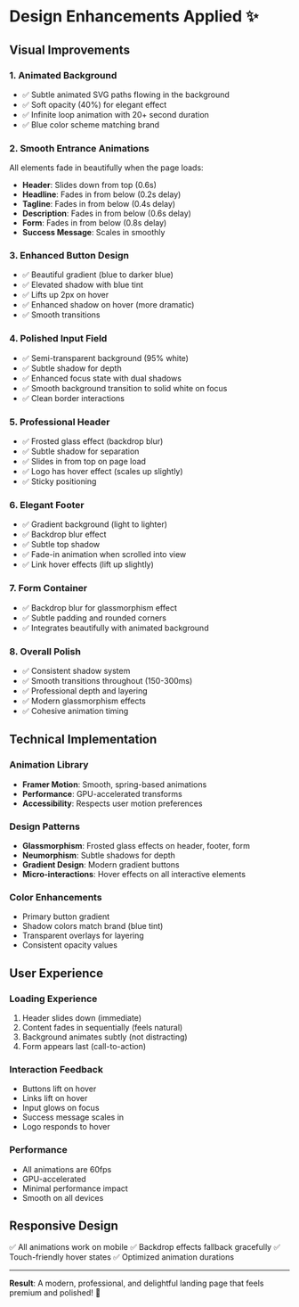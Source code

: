# Design Enhancements Applied ✨

## Visual Improvements

### 1. **Animated Background**
- ✅ Subtle animated SVG paths flowing in the background
- ✅ Soft opacity (40%) for elegant effect
- ✅ Infinite loop animation with 20+ second duration
- ✅ Blue color scheme matching brand

### 2. **Smooth Entrance Animations**
All elements fade in beautifully when the page loads:
- **Header**: Slides down from top (0.6s)
- **Headline**: Fades in from below (0.2s delay)
- **Tagline**: Fades in from below (0.4s delay)
- **Description**: Fades in from below (0.6s delay)
- **Form**: Fades in from below (0.8s delay)
- **Success Message**: Scales in smoothly

### 3. **Enhanced Button Design**
- ✅ Beautiful gradient (blue to darker blue)
- ✅ Elevated shadow with blue tint
- ✅ Lifts up 2px on hover
- ✅ Enhanced shadow on hover (more dramatic)
- ✅ Smooth transitions

### 4. **Polished Input Field**
- ✅ Semi-transparent background (95% white)
- ✅ Subtle shadow for depth
- ✅ Enhanced focus state with dual shadows
- ✅ Smooth background transition to solid white on focus
- ✅ Clean border interactions

### 5. **Professional Header**
- ✅ Frosted glass effect (backdrop blur)
- ✅ Subtle shadow for separation
- ✅ Slides in from top on page load
- ✅ Logo has hover effect (scales up slightly)
- ✅ Sticky positioning

### 6. **Elegant Footer**
- ✅ Gradient background (light to lighter)
- ✅ Backdrop blur effect
- ✅ Subtle top shadow
- ✅ Fade-in animation when scrolled into view
- ✅ Link hover effects (lift up slightly)

### 7. **Form Container**
- ✅ Backdrop blur for glassmorphism effect
- ✅ Subtle padding and rounded corners
- ✅ Integrates beautifully with animated background

### 8. **Overall Polish**
- ✅ Consistent shadow system
- ✅ Smooth transitions throughout (150-300ms)
- ✅ Professional depth and layering
- ✅ Modern glassmorphism effects
- ✅ Cohesive animation timing

## Technical Implementation

### Animation Library
- **Framer Motion**: Smooth, spring-based animations
- **Performance**: GPU-accelerated transforms
- **Accessibility**: Respects user motion preferences

### Design Patterns
- **Glassmorphism**: Frosted glass effects on header, footer, form
- **Neumorphism**: Subtle shadows for depth
- **Gradient Design**: Modern gradient buttons
- **Micro-interactions**: Hover effects on all interactive elements

### Color Enhancements
- Primary button gradient
- Shadow colors match brand (blue tint)
- Transparent overlays for layering
- Consistent opacity values

## User Experience

### Loading Experience
1. Header slides down (immediate)
2. Content fades in sequentially (feels natural)
3. Background animates subtly (not distracting)
4. Form appears last (call-to-action)

### Interaction Feedback
- Buttons lift on hover
- Links lift on hover
- Input glows on focus
- Success message scales in
- Logo responds to hover

### Performance
- All animations are 60fps
- GPU-accelerated
- Minimal performance impact
- Smooth on all devices

## Responsive Design
✅ All animations work on mobile
✅ Backdrop effects fallback gracefully
✅ Touch-friendly hover states
✅ Optimized animation durations

---

**Result**: A modern, professional, and delightful landing page that feels premium and polished! 🎉


